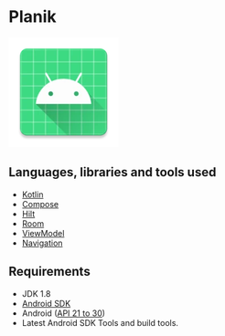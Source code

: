 # Planik

![](app/src/main/res/mipmap-xxxhdpi/ic_launcher.webp)

## Languages, libraries and tools used

* [Kotlin](https://kotlinlang.org/)
* [Compose](https://developer.android.com/jetpack/compose)
* [Hilt](https://developer.android.com/training/dependency-injection/hilt-android)
* [Room](https://developer.android.com/topic/libraries/architecture/room.html)
* [ViewModel](https://developer.android.com/topic/libraries/architecture/viewmodel)
* [Navigation](https://developer.android.com/jetpack/compose/navigation)

## Requirements

* JDK 1.8
* [Android SDK](https://developer.android.com/studio/index.html)
* Android ([API 21 to 30](https://developer.android.com/preview/api-overview.html))
* Latest Android SDK Tools and build tools.